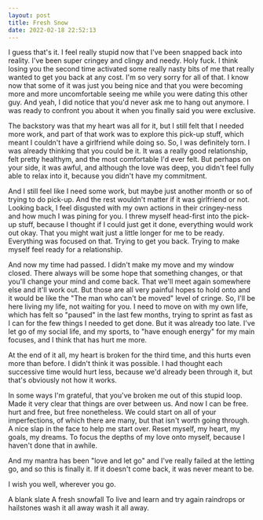 ```yaml
---
layout: post
title: Fresh Snow
date: 2022-02-18 22:52:13
---
```


I guess that's it.
I feel really stupid now that I've been snapped back into reality.
I've been super cringey and clingy and needy. Holy fuck. I think losing you the second time activated some really nasty bits of me that really wanted to get you back at any cost. 
I'm so very sorry for all of that. I know now that some of it was just you being nice and that you were becoming more and more uncomfortable seeing me while you were dating this other guy. And yeah, I did notice that you'd never ask me to hang out anymore. I was ready to confront you about it when you finally said you were exclusive.

The backstory was that my heart was all for it, but I still felt that I needed more work, and part of that work was to explore this pick-up stuff, which meant I couldn't have a girlfriend while doing so. So, I was definitely torn. I was already thinking that you could be it. It was a really good relationship, felt pretty healthym, and the most comfortable I'd ever felt. But perhaps on your side, it was awful, and although the love was deep, you didn't feel fully able to relax into it, because you didn't have my commitment.

And I still feel like I need some work, but maybe just another month or so of trying to do pick-up. And the rest wouldn't matter if it was girlfriend or not. Looking back, I feel disgusted with my own actions in their cringey-ness and how much I was pining for you. I threw myself head-first into the pick-up stuff, because I thought if I could just get it done, everything would work out okay. That you might wait just a little longer for me to be ready. Everything was focused on that. Trying to get you back. Trying to make myself feel ready for a relationship. 

And now my time had passed. I didn't make my move and my window closed. There always will be some hope that something changes, or that you'll change your mind and come back. That we'll meet again somewhere else and it'll work out. But those are all very painful hopes to hold onto and it would be like the "The man who can't be moved" level of cringe. So, I'll be here living my life, not waiting for you. I need to move on with my own life, which has felt so "paused" in the last few months, trying to sprint as fast as I can for the few things I needed to get done. But it was already too late. I've let go of my social life, and my sports, to "have enough energy" for my main focuses, and I think that has hurt me more. 

At the end of it all, my heart is broken for the third time, and this hurts even more than before. I didn't think it was possible. I had thought each successive time would hurt less, because we'd already been through it, but that's obviously not how it works. 

In some ways I'm grateful, that you've broken me out of this stupid loop. Made it very clear that things are over between us. And now I can be free. hurt and free, but free nonetheless. We could start on all of your imperfections, of which there are many, but that isn't worth going through. A nice slap in the face to help me start over. Reset myself, my heart, my goals, my dreams. To focus the depths of my love onto myself, because I haven't done that in awhile.

And my mantra has been "love and let go" and I've really failed at the letting go, and so this is finally it. If it doesn't come back, it was never meant to be.

I wish you well, wherever you go.

A blank slate
A fresh snowfall
To live and learn and try again
raindrops or hailstones
wash it all away 
wash it all away.
